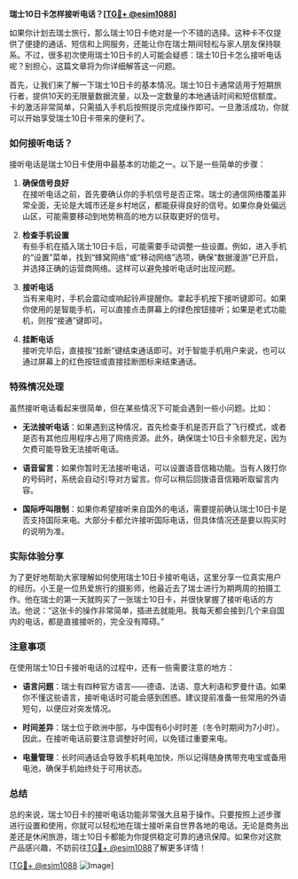 **瑞士10日卡怎样接听电话？[[TG💪+ @esim1088](https://t.me/s/esim1088)]**

如果你计划去瑞士旅行，那么瑞士10日卡绝对是一个不错的选择。这种卡不仅提供了便捷的通话、短信和上网服务，还能让你在瑞士期间轻松与家人朋友保持联系。不过，很多初次使用瑞士10日卡的人可能会疑惑：瑞士10日卡怎么接听电话呢？别担心，这篇文章将为你详细解答这一问题。

首先，让我们来了解一下瑞士10日卡的基本情况。瑞士10日卡通常适用于短期旅行者，提供10天的无限量数据流量，以及一定数量的本地通话时间和短信额度。卡的激活非常简单，只需插入手机后按照提示完成操作即可。一旦激活成功，你就可以开始享受瑞士10日卡带来的便利了。

### 如何接听电话？

接听电话是瑞士10日卡使用中最基本的功能之一。以下是一些简单的步骤：

1. **确保信号良好**  
   在接听电话之前，首先要确认你的手机信号是否正常。瑞士的通信网络覆盖非常全面，无论是大城市还是乡村地区，都能获得良好的信号。如果你身处偏远山区，可能需要移动到地势稍高的地方以获取更好的信号。

2. **检查手机设置**  
   有些手机在插入瑞士10日卡后，可能需要手动调整一些设置。例如，进入手机的“设置”菜单，找到“蜂窝网络”或“移动网络”选项，确保“数据漫游”已开启，并选择正确的运营商网络。这样可以避免接听电话时出现问题。

3. **接听电话**  
   当有来电时，手机会震动或响起铃声提醒你。拿起手机按下接听键即可。如果你使用的是智能手机，可以直接点击屏幕上的绿色按钮接听；如果是老式功能机，则按“接通”键即可。

4. **挂断电话**  
   接听完毕后，直接按“挂断”键结束通话即可。对于智能手机用户来说，也可以通过屏幕上的红色按钮或直接挂断图标来结束通话。

### 特殊情况处理

虽然接听电话看起来很简单，但在某些情况下可能会遇到一些小问题。比如：

- **无法接听电话**：如果遇到这种情况，首先检查手机是否开启了飞行模式，或者是否有其他应用程序占用了网络资源。此外，确保瑞士10日卡余额充足，因为欠费可能导致无法接听电话。
  
- **语音留言**：如果你暂时无法接听电话，可以设置语音信箱功能。当有人拨打你的号码时，系统会自动引导对方留言。你可以稍后回拨语音信箱听取留言内容。

- **国际呼叫限制**：如果你希望接听来自国外的电话，需要提前确认瑞士10日卡是否支持国际来电。大部分卡都允许接听国际电话，但具体情况还是要以购买时的说明为准。

### 实际体验分享

为了更好地帮助大家理解如何使用瑞士10日卡接听电话，这里分享一位真实用户的经历。小王是一位热爱旅行的摄影师，他最近去了瑞士进行为期两周的拍摄工作。他在瑞士的第一天就购买了一张瑞士10日卡，并很快掌握了接听电话的方法。他说：“这张卡的操作非常简单，插进去就能用。我每天都会接到几个来自国内的电话，都是直接接听的，完全没有障碍。”

### 注意事项

在使用瑞士10日卡接听电话的过程中，还有一些需要注意的地方：

- **语言问题**：瑞士有四种官方语言——德语、法语、意大利语和罗曼什语。如果你不懂这些语言，接听电话时可能会感到困惑。建议提前准备一些常用的外语短句，以便应对突发情况。

- **时间差异**：瑞士位于欧洲中部，与中国有6小时时差（冬令时期间为7小时）。因此，在接听电话前要注意调整好时间，以免错过重要来电。

- **电量管理**：长时间通话会导致手机耗电加快，所以记得随身携带充电宝或备用电池，确保手机始终处于可用状态。

### 总结

总的来说，瑞士10日卡的接听电话功能非常强大且易于操作。只要按照上述步骤进行设置和使用，你就可以轻松地在瑞士接听来自世界各地的电话。无论是商务出差还是休闲旅游，瑞士10日卡都能为你提供稳定可靠的通讯保障。如果你对这款产品感兴趣，不妨前往[TG💪+ @esim1088](https://t.me/s/esim1088)了解更多详情！

[[TG💪+ @esim1088](https://t.me/s/esim1088) ![Image](https://i.postimg.cc/4NQfJmqS/Snipaste-2025-05-13-00-14-12.png)]
